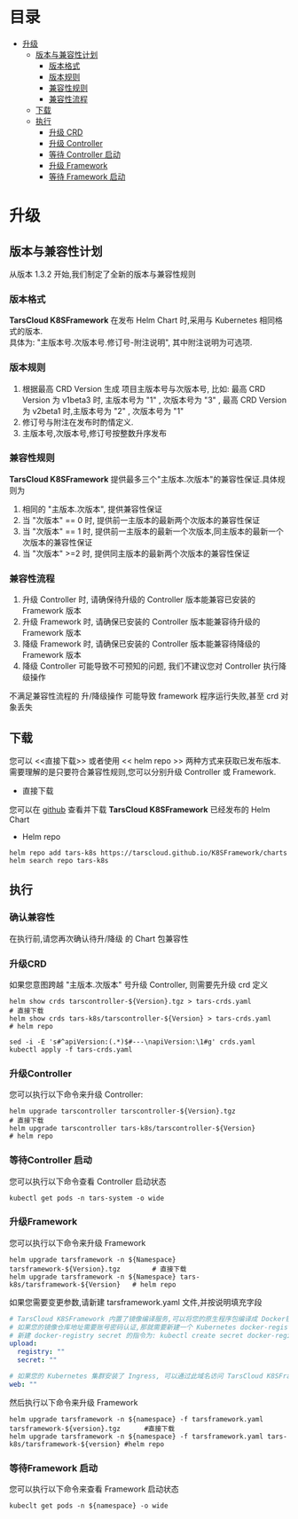 # 目录

- [升级](#升级)
    * [版本与兼容性计划](#版本与兼容性计划)
        + [版本格式](#版本格式)
        + [版本规则](#版本规则)
        + [兼容性规则](#兼容性规则)
        + [兼容性流程](#兼容性流程)
    * [下载](#下载)
    * [执行](#执行)
        + [升级 CRD](#升级CRD)
        + [升级 Controller](#升级Controller)
        + [等待 Controller 启动](#等待Controller启动)
        + [升级 Framework](#升级Framework)
        + [等待 Framework 启动](#等待Framework启动)

# 升级

## 版本与兼容性计划

从版本 1.3.2 开始,我们制定了全新的版本与兼容性规则

### 版本格式

**TarsCloud K8SFramework** 在发布 Helm Chart 时,采用与 Kubernetes 相同格式的版本.  
具体为: "主版本号.次版本号.修订号-附注说明", 其中附注说明为可选项.

### 版本规则

1. 根据最高 CRD Version 生成 项目主版本号与次版本号, 比如:
   最高 CRD Version 为 v1beta3 时, 主版本号为 "1" , 次版本号为 "3" ,
   最高 CRD Version 为 v2beta1 时,主版本号为 "2" , 次版本号为 "1"
2. 修订号与附注在发布时酌情定义.
3. 主版本号,次版本号,修订号按整数升序发布

### 兼容性规则

**TarsCloud K8SFramework** 提供最多三个"主版本.次版本"的兼容性保证.具体规则为

1. 相同的 "主版本.次版本", 提供兼容性保证
2. 当 "次版本" == 0 时, 提供前一主版本的最新两个次版本的兼容性保证
3. 当 "次版本" == 1 时, 提供前一主版本的最新一个次版本,同主版本的最新一个次版本的兼容性保证
4. 当 "次版本" >=2 时, 提供同主版本的最新两个次版本的兼容性保证

### 兼容性流程

1. 升级 Controller 时, 请确保待升级的 Controller 版本能兼容已安装的 Framework 版本
2. 升级 Framework  时, 请确保已安装的 Controller 版本能兼容待升级的 Framework 版本
3. 降级 Framework  时, 请确保已安装的 Controller 版本能兼容待降级的 Framework 版本
4. 降级 Controller 可能导致不可预知的问题, 我们不建议您对 Controller 执行降级操作

不满足兼容性流程的 升/降级操作 可能导致 framework 程序运行失败,甚至 crd 对象丢失

## 下载

您可以 <<直接下载>> 或者使用 << helm repo >> 两种方式来获取已发布版本.  
需要理解的是只要符合兼容性规则,您可以分别升级 Controller 或 Framework.

+ 直接下载

您可以在 [github](https://github.com/TarsCloud/K8SFramework/tree/master/charts) 查看并下载 **TarsCloud K8SFramework** 已经发布的 Helm
Chart

+ Helm repo

```shell
helm repo add tars-k8s https://tarscloud.github.io/K8SFramework/charts
helm search repo tars-k8s
```

## 执行

### 确认兼容性

在执行前,请您再次确认待升/降级 的 Chart 包兼容性

### 升级CRD

如果您意图跨越 "主版本.次版本" 号升级 Controller, 则需要先升级 crd 定义
```shell
helm show crds tarscontroller-${Version}.tgz > tars-crds.yaml                  # 直接下载
helm show crds tars-k8s/tarscontroller-${Version} > tars-crds.yaml             # helm repo

sed -i -E 's#^apiVersion:(.*)$#---\napiVersion:\1#g' crds.yaml
kubectl apply -f tars-crds.yaml
```

### 升级Controller

您可以执行以下命令来升级 Controller:

```shell 
helm upgrade tarscontroller tarscontroller-${Version}.tgz                      # 直接下载
helm upgrade tarscontroller tars-k8s/tarscontroller-${Version}                 # helm repo
```

### 等待Controller 启动

您可以执行以下命令查看 Controller 启动状态

```shell 
kubectl get pods -n tars-system -o wide                                       
```

### 升级Framework

您可以执行以下命令来升级 Framework

```shell 
helm upgrade tarsframework -n ${Namespace} tarsframework-${Version}.tgz        # 直接下载
helm upgrade tarsframework -n ${Namespace} tars-k8s/tarsframework-${Version}   # helm repo
```

如果您需要变更参数,请新建 tarsframework.yaml 文件,并按说明填充字段

```yaml
# TarsCloud K8SFramework 内置了镜像编译服务,可以将您的原生程序包编译成 Docker镜像,请将您准备镜像仓库地址填充到 upload.registry
# 如果您的镜像仓库地址需要账号密码认证,那就需要新建一个 Kubernetes docker-registry secret,并将 secret 名字填充到 upload.secret
# 新建 docker-registry secret 的指令为: kubectl create secret docker-registry ${secret-name} -n ${namespace} --docker-server=${registry} --docker-username=${user} --docker-password=${pass}
upload:
  registry: ""
  secret: ""

# 如果您的 Kubernetes 集群安装了 Ingress, 可以通过此域名访问 TarsCloud K8SFramework 管理平台
web: ""
```

然后执行以下命令来升级 Framework

```shell
helm upgrade tarsframework -n ${namespace} -f tarsframework.yaml tarsframework-${version}.tgz      #直接下载
helm upgrade tarsframework -n ${namespace} -f tarsframework.yaml tars-k8s/tarsframework-${version} #helm repo
```

### 等待Framework 启动

您可以执行以下命令来查看 Framework 启动状态

```shell
kubeclt get pods -n ${namespace} -o wide
```
